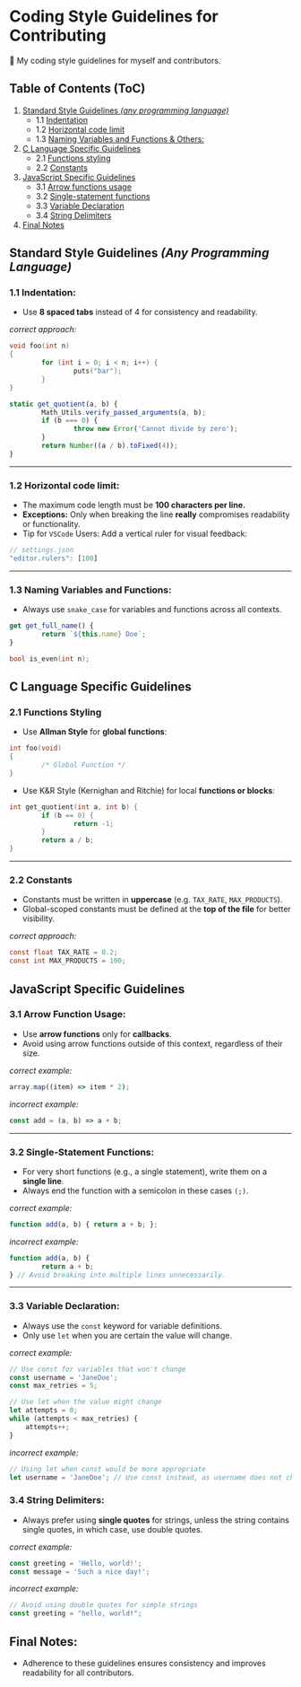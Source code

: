 # Coding Style Guidelines for Contributing 
📏 My coding style guidelines for myself and contributors.

## Table of Contents (ToC)
1. [Standard Style Guidelines _(any programming language)_](#standard-style-guidelines-any-programming-language)
    - 1.1 [Indentation](#11-indentation)
    - 1.2 [Horizontal code limit](#12-horizontal-code-limit)
    - 1.3 [Naming Variables and Functions & Others:](#13-naming-variables-and-functions)
2. [C Language Specific Guidelines](#c-language-specific-guidelines)
    - 2.1 [Functions styling](#21-functions-styling) 
    - 2.2 [Constants](#22-constants)
3. [JavaScript Specific Guidelines](#javascript-specific-guidelines)
    - 3.1 [Arrow functions usage](#31-arrow-function-usage)
    - 3.2 [Single-statement functions](#32-single-statement-functions)
    - 3.3 [Variable Declaration](#33-variable-declaration)
    - 3.4 [String Delimiters](#34-string-delimiters)
4. [Final Notes](#final-notes)


## Standard Style Guidelines _(Any Programming Language)_
### 1.1 Indentation:
- Use **8 spaced tabs** instead of 4 for consistency and readability.


_correct approach:_
```c
void foo(int n) 
{
        for (int i = 0; i < n; i++) {
                puts("bar"); 
        } 
}
```

```JavaScript
static get_quotient(a, b) {
        Math_Utils.verify_passed_arguments(a, b);
        if (b === 0) {
                throw new Error('Cannot divide by zero');
        }
        return Number((a / b).toFixed(4));
}
```
---

### 1.2 Horizontal code limit:
- The maximum code length must be **100 characters per line.**
- **Exceptions:** Only when breaking the line **really** compromises readability or functionality.
- Tip for `VSCode` Users: Add a vertical ruler for visual feedback:

```JavaScript
// settings.json
"editor.rulers": [100]
```
---
### 1.3 Naming Variables and Functions:
- Always use `snake_case` for variables and functions across all contexts.
```JavaScript
get get_full_name() {
        return `${this.name} Doe`;
}
```

```C
bool is_even(int n);
```

## C Language Specific Guidelines

### 2.1 Functions Styling
- Use **Allman Style** for **global functions**:
```c
int foo(void) 
{
        /* Global Function */
}
```
- Use K&R Style (Kernighan and Ritchie) for local **functions or blocks**:

```c
int get_quotient(int a, int b) {
        if (b == 0) {
                return -1;
        }
        return a / b;
}
```
---
### 2.2 Constants 
- Constants must be written in **uppercase** (e.g. `TAX_RATE`, `MAX_PRODUCTS`).
- Global-scoped constants must be defined at the **top of the file** for better visibility.

_correct approach:_
```c
const float TAX_RATE = 0.2;
const int MAX_PRODUCTS = 100;
```

## JavaScript Specific Guidelines

### 3.1 Arrow Function Usage:
- Use **arrow functions** only for **callbacks**.
- Avoid using arrow functions outside of this context, regardless of their size.

_correct example:_
```JavaScript
array.map((item) => item * 2);
```

_incorrect example:_
```JavaScript
const add = (a, b) => a + b;
```
---
### 3.2 Single-Statement Functions:
- For very short functions (e.g., a single statement), write them on a **single line**.
- Always end the function with a semicolon in these cases `(;)`.

_correct example:_
```JavaScript
function add(a, b) { return a + b; };
```

_incorrect example:_
```JavaScript
function add(a, b) { 
        return a + b; 
} // Avoid breaking into multiple lines unnecessarily.
```

---

### 3.3 Variable Declaration:
- Always use the `const` keyword for variable definitions.
- Only use `let` when you are certain the value will change.

_correct example:_
```JavaScript
// Use const for variables that won't change
const username = 'JaneDoe';
const max_retries = 5;

// Use let when the value might change
let attempts = 0;
while (attempts < max_retries) {
    attempts++;
}
```

_incorrect example:_
```JavaScript
// Using let when const would be more appropriate
let username = 'JaneDoe'; // Use const instead, as username does not change
```

### 3.4 String Delimiters:
- Always prefer using **single quotes** for strings, unless the string contains single quotes, 
in which case, use double quotes.

_correct example:_
```JavaScript
const greeting = 'Hello, world!';
const message = 'Such a nice day!';
```

_incorrect example:_
```JavaScript
// Avoid using double quotes for simple strings
const greeting = "hello, world!"; 
```

## Final Notes:
- Adherence to these guidelines ensures consistency and improves readability for all contributors.
